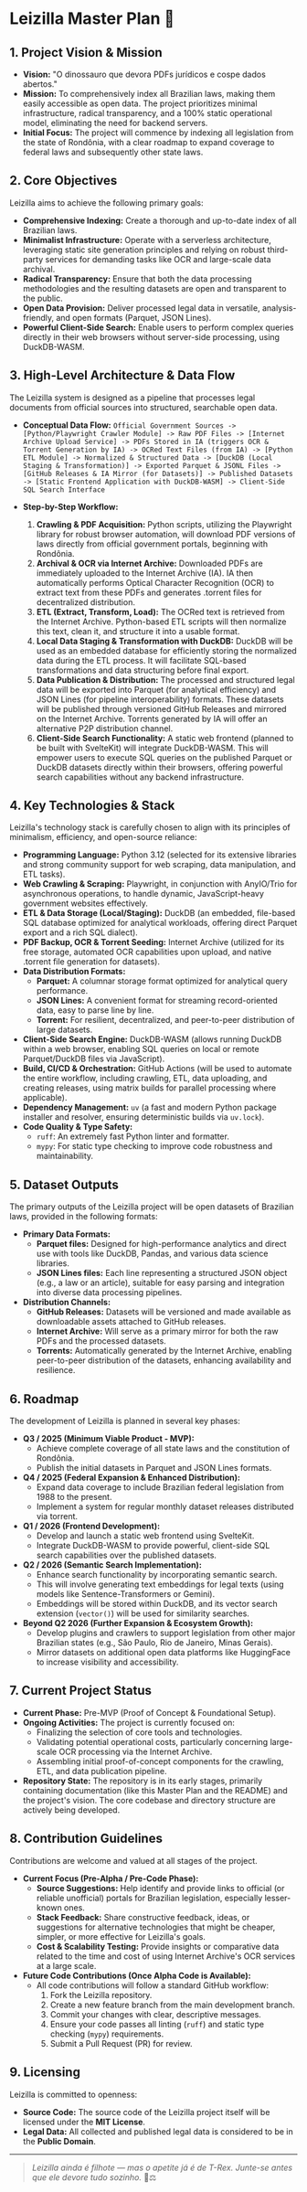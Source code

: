 # Leizilla Master Plan 🦖

## 1. Project Vision & Mission

*   **Vision:** "O dinossauro que devora PDFs jurídicos e cospe dados abertos."
*   **Mission:** To comprehensively index all Brazilian laws, making them easily accessible as open data. The project prioritizes minimal infrastructure, radical transparency, and a 100% static operational model, eliminating the need for backend servers.
*   **Initial Focus:** The project will commence by indexing all legislation from the state of Rondônia, with a clear roadmap to expand coverage to federal laws and subsequently other state laws.

## 2. Core Objectives

Leizilla aims to achieve the following primary goals:

*   **Comprehensive Indexing:** Create a thorough and up-to-date index of all Brazilian laws.
*   **Minimalist Infrastructure:** Operate with a serverless architecture, leveraging static site generation principles and relying on robust third-party services for demanding tasks like OCR and large-scale data archival.
*   **Radical Transparency:** Ensure that both the data processing methodologies and the resulting datasets are open and transparent to the public.
*   **Open Data Provision:** Deliver processed legal data in versatile, analysis-friendly, and open formats (Parquet, JSON Lines).
*   **Powerful Client-Side Search:** Enable users to perform complex queries directly in their web browsers without server-side processing, using DuckDB-WASM.

## 3. High-Level Architecture & Data Flow

The Leizilla system is designed as a pipeline that processes legal documents from official sources into structured, searchable open data.

*   **Conceptual Data Flow:**
    `Official Government Sources -> [Python/Playwright Crawler Module] -> Raw PDF Files -> [Internet Archive Upload Service] -> PDFs Stored in IA (triggers OCR & Torrent Generation by IA) -> OCRed Text Files (from IA) -> [Python ETL Module] -> Normalized & Structured Data -> [DuckDB (Local Staging & Transformation)] -> Exported Parquet & JSONL Files -> [GitHub Releases & IA Mirror (for Datasets)] -> Published Datasets -> [Static Frontend Application with DuckDB-WASM] -> Client-Side SQL Search Interface`

*   **Step-by-Step Workflow:**
    1.  **Crawling & PDF Acquisition:** Python scripts, utilizing the Playwright library for robust browser automation, will download PDF versions of laws directly from official government portals, beginning with Rondônia.
    2.  **Archival & OCR via Internet Archive:** Downloaded PDFs are immediately uploaded to the Internet Archive (IA). IA then automatically performs Optical Character Recognition (OCR) to extract text from these PDFs and generates .torrent files for decentralized distribution.
    3.  **ETL (Extract, Transform, Load):** The OCRed text is retrieved from the Internet Archive. Python-based ETL scripts will then normalize this text, clean it, and structure it into a usable format.
    4.  **Local Data Staging & Transformation with DuckDB:** DuckDB will be used as an embedded database for efficiently storing the normalized data during the ETL process. It will facilitate SQL-based transformations and data structuring before final export.
    5.  **Data Publication & Distribution:** The processed and structured legal data will be exported into Parquet (for analytical efficiency) and JSON Lines (for pipeline interoperability) formats. These datasets will be published through versioned GitHub Releases and mirrored on the Internet Archive. Torrents generated by IA will offer an alternative P2P distribution channel.
    6.  **Client-Side Search Functionality:** A static web frontend (planned to be built with SvelteKit) will integrate DuckDB-WASM. This will empower users to execute SQL queries on the published Parquet or DuckDB datasets directly within their browsers, offering powerful search capabilities without any backend infrastructure.

## 4. Key Technologies & Stack

Leizilla's technology stack is carefully chosen to align with its principles of minimalism, efficiency, and open-source reliance:

*   **Programming Language:** Python 3.12 (selected for its extensive libraries and strong community support for web scraping, data manipulation, and ETL tasks).
*   **Web Crawling & Scraping:** Playwright, in conjunction with AnyIO/Trio for asynchronous operations, to handle dynamic, JavaScript-heavy government websites effectively.
*   **ETL & Data Storage (Local/Staging):** DuckDB (an embedded, file-based SQL database optimized for analytical workloads, offering direct Parquet export and a rich SQL dialect).
*   **PDF Backup, OCR & Torrent Seeding:** Internet Archive (utilized for its free storage, automated OCR capabilities upon upload, and native .torrent file generation for datasets).
*   **Data Distribution Formats:**
    *   **Parquet:** A columnar storage format optimized for analytical query performance.
    *   **JSON Lines:** A convenient format for streaming record-oriented data, easy to parse line by line.
    *   **Torrent:** For resilient, decentralized, and peer-to-peer distribution of large datasets.
*   **Client-Side Search Engine:** DuckDB-WASM (allows running DuckDB within a web browser, enabling SQL queries on local or remote Parquet/DuckDB files via JavaScript).
*   **Build, CI/CD & Orchestration:** GitHub Actions (will be used to automate the entire workflow, including crawling, ETL, data uploading, and creating releases, using matrix builds for parallel processing where applicable).
*   **Dependency Management:** `uv` (a fast and modern Python package installer and resolver, ensuring deterministic builds via `uv.lock`).
*   **Code Quality & Type Safety:**
    *   `ruff`: An extremely fast Python linter and formatter.
    *   `mypy`: For static type checking to improve code robustness and maintainability.

## 5. Dataset Outputs

The primary outputs of the Leizilla project will be open datasets of Brazilian laws, provided in the following formats:

*   **Primary Data Formats:**
    *   **Parquet files:** Designed for high-performance analytics and direct use with tools like DuckDB, Pandas, and various data science libraries.
    *   **JSON Lines files:** Each line representing a structured JSON object (e.g., a law or an article), suitable for easy parsing and integration into diverse data processing pipelines.
*   **Distribution Channels:**
    *   **GitHub Releases:** Datasets will be versioned and made available as downloadable assets attached to GitHub releases.
    *   **Internet Archive:** Will serve as a primary mirror for both the raw PDFs and the processed datasets.
    *   **Torrents:** Automatically generated by the Internet Archive, enabling peer-to-peer distribution of the datasets, enhancing availability and resilience.

## 6. Roadmap

The development of Leizilla is planned in several key phases:

*   **Q3 / 2025 (Minimum Viable Product - MVP):**
    *   Achieve complete coverage of all state laws and the constitution of Rondônia.
    *   Publish the initial datasets in Parquet and JSON Lines formats.
*   **Q4 / 2025 (Federal Expansion & Enhanced Distribution):**
    *   Expand data coverage to include Brazilian federal legislation from 1988 to the present.
    *   Implement a system for regular monthly dataset releases distributed via torrent.
*   **Q1 / 2026 (Frontend Development):**
    *   Develop and launch a static web frontend using SvelteKit.
    *   Integrate DuckDB-WASM to provide powerful, client-side SQL search capabilities over the published datasets.
*   **Q2 / 2026 (Semantic Search Implementation):**
    *   Enhance search functionality by incorporating semantic search.
    *   This will involve generating text embeddings for legal texts (using models like Sentence-Transformers or Gemini).
    *   Embeddings will be stored within DuckDB, and its vector search extension (`vector()`) will be used for similarity searches.
*   **Beyond Q2 2026 (Further Expansion & Ecosystem Growth):**
    *   Develop plugins and crawlers to support legislation from other major Brazilian states (e.g., São Paulo, Rio de Janeiro, Minas Gerais).
    *   Mirror datasets on additional open data platforms like HuggingFace to increase visibility and accessibility.

## 7. Current Project Status

*   **Current Phase:** Pre-MVP (Proof of Concept & Foundational Setup).
*   **Ongoing Activities:** The project is currently focused on:
    *   Finalizing the selection of core tools and technologies.
    *   Validating potential operational costs, particularly concerning large-scale OCR processing via the Internet Archive.
    *   Assembling initial proof-of-concept components for the crawling, ETL, and data publication pipeline.
*   **Repository State:** The repository is in its early stages, primarily containing documentation (like this Master Plan and the README) and the project's vision. The core codebase and directory structure are actively being developed.

## 8. Contribution Guidelines

Contributions are welcome and valued at all stages of the project.

*   **Current Focus (Pre-Alpha / Pre-Code Phase):**
    *   **Source Suggestions:** Help identify and provide links to official (or reliable unofficial) portals for Brazilian legislation, especially lesser-known ones.
    *   **Stack Feedback:** Share constructive feedback, ideas, or suggestions for alternative technologies that might be cheaper, simpler, or more effective for Leizilla's goals.
    *   **Cost & Scalability Testing:** Provide insights or comparative data related to the time and cost of using Internet Archive's OCR services at a large scale.
*   **Future Code Contributions (Once Alpha Code is Available):**
    *   All code contributions will follow a standard GitHub workflow:
        1.  Fork the Leizilla repository.
        2.  Create a new feature branch from the main development branch.
        3.  Commit your changes with clear, descriptive messages.
        4.  Ensure your code passes all linting (`ruff`) and static type checking (`mypy`) requirements.
        5.  Submit a Pull Request (PR) for review.

## 9. Licensing

Leizilla is committed to openness:

*   **Source Code:** The source code of the Leizilla project itself will be licensed under the **MIT License**.
*   **Legal Data:** All collected and published legal data is considered to be in the **Public Domain**.

---
> *Leizilla ainda é filhote — mas o apetite já é de T-Rex. Junte-se antes que ele devore tudo sozinho.* 🦖⚖️

